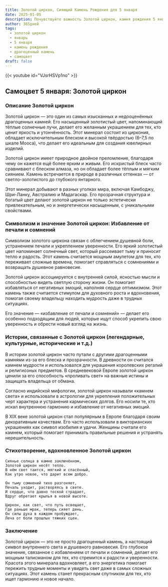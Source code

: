 ```yaml
---
title: Золотой циркон, Сияющий Камень Рождения для 5 января
date: 2025-01-05
description: Почувствуйте важность Золотой циркон, камня рождения 5 января, который символизирует Избавление от печали и сомнений. Пусть его красота и значение осветят ваш день.
author: 365дней
tags:
  - золотой циркон
  - январь
  - 5 января
  - камень рождения
  - драгоценный камень
  - самоцвет
draft: false
---
```


{{< youtube id="VJsrHSVp1no" >}}

## Самоцвет 5 января: Золотой циркон

### Описание Золотой циркон

Золотой циркон — это один из самых изысканных и недооценённых драгоценных камней. Его насыщенный золотистый цвет, напоминающий тёплые солнечные лучи, делает его желанным украшением для тех, кто ценит яркость и утончённость. Этот минерал состоит из циркония, обладает исключительным блеском и высокой твёрдостью (6–7,5 по шкале Мооса), что делает его идеальным для создания ювелирных изделий.

Золотой циркон имеет природное двойное преломление, благодаря чему он кажется ещё более ярким и живым. Его искристый блеск часто сравнивают с блеском алмаза, но он обладает более тёплым и мягким сиянием. Камень встречается в природе в различных оттенках — от светло-золотистого до глубокого янтарного.

Этот минерал добывают в разных уголках мира, включая Камбоджу, Шри-Ланку, Австралию и Мадагаскар. Его прозрачная структура и богатый цвет делают золотой циркон не только эстетически привлекательным, но и энергетически насыщенным, с уникальными свойствами.

### Символизм и значение Золотой циркон: Избавление от печали и сомнений

Символизм золотого циркона связан с облегчением душевной боли, устранением печали и укреплением уверенности. Его яркий золотистый цвет напоминает солнечный свет, который рассеивает тьму и приносит тепло и радость. Этот камень считается мощным амулетом для тех, кто переживает сложные времена, помогает справляться с сомнениями и возвращать душевное равновесие.

Золотой циркон ассоциируется с внутренней силой, ясностью мысли и способностью видеть светлую сторону жизни. Он помогает избавляться от негативных эмоций, наполняя сердце оптимизмом. Этот камень также считается стимулом для духовного роста и вдохновения, помогая своему владельцу находить мудрость даже в трудных ситуациях.

Его значение — «избавление от печали и сомнений» — делает его особенно подходящим для людей, которые ищут способ укрепить свою уверенность и обрести новый взгляд на жизнь.

### Истории, связанные с Золотой циркон (легендарные, культурные, исторические и т.д.)

В истории золотой циркон часто путали с другими драгоценными камнями из-за его блеска и прозрачности. В древности он считался камнем мудрости и использовался для украшения королевских регалий и религиозных предметов. В средневековой Европе золотой циркон ценили за его способность «проливать свет» на важные истины и защищать владельца от обмана.

Согласно индийской мифологии, золотой циркон называли «камнем света» и использовали в астрологии для укрепления положительных черт характера и устранения кармических долгов. Его носили те, кто искал внутреннюю гармонию и избавление от негативных эмоций.

В XIX веке золотой циркон стал популярным в Европе благодаря своим декоративным качествам. Его часто использовали в викторианских украшениях как символ изобилия и удачи. Женщины считали его камнем, который помогает принимать правильные решения и устранять нерешительность.

### Стихотворение, вдохновленное Золотой циркон

```
Сиянье солнца в камне заключённом,  
Золотой циркон несёт тепло.  
В нём свет таится, мягкий и спасённый,  
Как утро новое, что дарит всем добро.  

Он тьму сомнений тихо разгоняет,  
Печаль уходит, растворяясь в свете.  
И сердце, что давно тоской страдает,  
Вдруг обретает крылья в новой высоте.  

Циркон, как свет, что путь освещает,  
Где раньше мрак, теперь сияет день.  
Он силы духа в каждом пробуждает,  
Леча от боли прошлых тяжких сцен.
```

### Заключение

Золотой циркон — это не просто драгоценный камень, а настоящий символ внутреннего света и душевного равновесия. Его глубокое значение, связанное с избавлением от печали и сомнений, делает его мощным талисманом для тех, кто стремится к радости и уверенности. Красота этого минерала вдохновляет, а его энергетика помогает пережить трудные моменты и увидеть свет даже в самых сложных ситуациях. Этот камень станет прекрасным спутником для тех, кто ищет гармонию и новое начало.